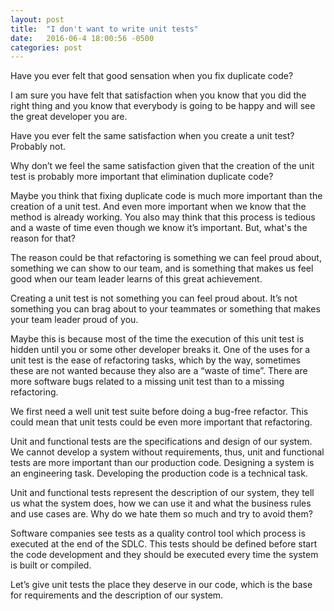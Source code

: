 ```yaml
---
layout: post
title:  "I don't want to write unit tests"
date:   2016-06-4 18:00:56 -0500
categories: post
---
```


Have you ever felt that good sensation when you fix duplicate code?

I am sure you have felt that satisfaction when you know that you did 
the right thing and you know that everybody is going to be happy and 
will see the great developer you are.

Have you ever felt the same satisfaction when you create a unit test? 
Probably not.

Why don’t we feel the same satisfaction given that the creation of the 
unit test is probably more important that elimination duplicate code?

Maybe you think that fixing duplicate code is much more important than 
the creation of a unit test. And even more important when we know that 
the method is already working. You also may think that this process is 
tedious and a waste of time even though we know it’s important. 
But, what's the reason for that?

The reason could be that refactoring is something we can feel proud 
about, something we can show to our team, and is something that makes 
us feel good when our team leader learns of this great achievement.

Creating a unit test is not something you can feel proud about. It’s 
not something you can brag about to your teammates or something that 
makes your team leader proud of you.

Maybe this is because most of the time the execution of this unit test 
is hidden until you or some other developer breaks it. One of the uses 
for a unit test is the ease of refactoring tasks, which by the way, 
sometimes these are not wanted because they also are a “waste of time”. 
There are more software bugs related to a missing unit test than to a 
missing refactoring.

We first need a well unit test suite before doing a bug-free refactor. 
This could mean that unit tests could be even more important that 
refactoring.

Unit and functional tests are the specifications and design of our 
system. We cannot develop a system without requirements, thus, unit 
and functional tests are more important than our production code. 
Designing a system is an engineering task. Developing the production 
code is a technical task.

Unit and functional tests represent the description of our system, 
they tell us what the system does, how we can use it and what the 
business rules and use cases are. Why do we hate them so much and try to 
avoid them?

Software companies see tests as a quality control tool which process is 
executed at the end of the SDLC. This tests should be defined before 
start the code development and they should be executed every time the 
system is built or compiled.

Let’s give unit tests the place they deserve in our code, which is the 
base for requirements and the description of our system.